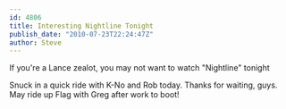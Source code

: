 ```yaml
---
id: 4806
title: Interesting Nightline Tonight
publish_date: "2010-07-23T22:24:47Z"
author: Steve
---
```

  
If you're a Lance zealot, you may not want to watch "Nightline" tonight

Snuck in a quick ride with K-No and Rob today. Thanks for waiting, guys. May ride up Flag with Greg after work to boot!
